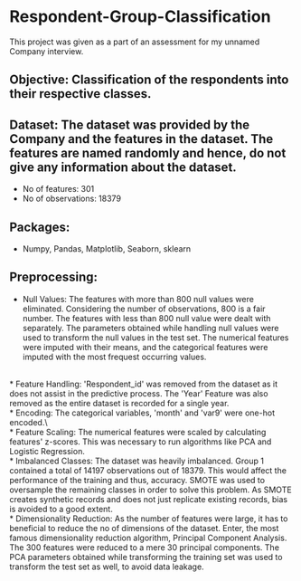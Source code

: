 # Respondent-Group-Classification
This project was given as a part of an assessment for my unnamed Company interview.

## Objective: Classification of the respondents into their respective classes. 

## Dataset: The dataset was provided by the Company and the features in the dataset. The features are named randomly and hence, do not give any information about the dataset.
* No of features: 301
* No of observations: 18379

## Packages:
* Numpy, Pandas, Matplotlib, Seaborn, sklearn

## Preprocessing:
* Null Values: The features with more than 800 null values were eliminated. Considering the number of observations, 800 is a fair number. The features with less than 800 null value were dealt with separately. The parameters obtained while handling null values were used to transform the null values in the test set. The numerical features were imputed with their means, and the categorical features were imputed with the most frequest occurring values.
<br />
* Feature Handling: 'Respondent_id' was removed from the dataset as it does not assist in the predictive process. The 'Year' Feature was also removed as the entire dataset is recorded for a single year.
<br />
* Encoding: The categorical variables, 'month' and 'var9' were one-hot encoded.\
<br />
* Feature Scaling: The numerical features were scaled by calculating features' z-scores. This was necessary to run algorithms like PCA and Logistic Regression.
<br />
* Imbalanced Classes: The dataset was heavily imbalanced. Group 1 contained a total of 14197 observations out of 18379. This would affect the performance of the training and thus, accuracy. SMOTE was used to oversample the remaining classes in order to solve this problem. As SMOTE creates synthetic records and does not just replicate existing records, bias is avoided to a good extent.
<br />
* Dimensionality Reduction: As the number of features were large, it has to beneficial to reduce the no of dimensions of the dataset. Enter, the most famous dimensionality reduction algorithm, Principal Component Analysis. The 300 features were reduced to a mere 30 principal components. The PCA parameters obtained while transforming the training set was used to transform the test set as well, to avoid data leakage.
<br />
